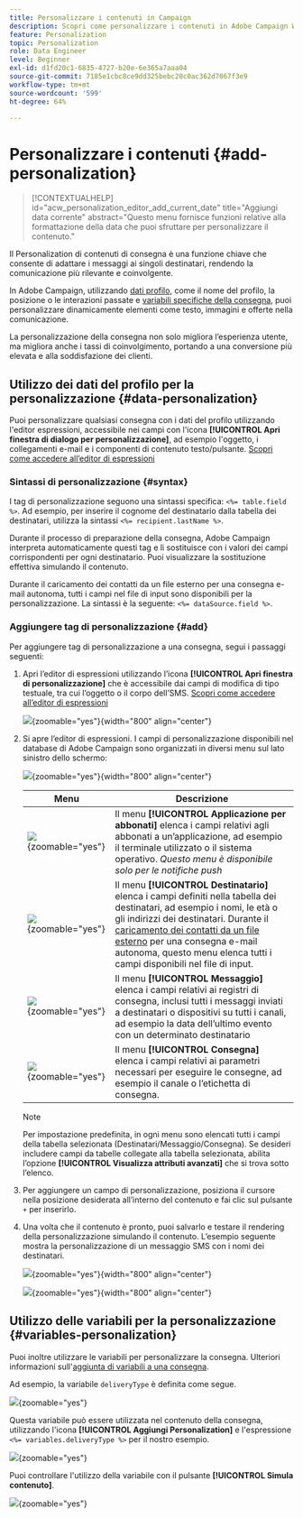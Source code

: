 ```yaml
---
title: Personalizzare i contenuti in Campaign
description: Scopri come personalizzare i contenuti in Adobe Campaign Web
feature: Personalization
topic: Personalization
role: Data Engineer
level: Beginner
exl-id: d1fd20c1-6835-4727-b20e-6e365a7aaa04
source-git-commit: 7185e1cbc8ce9dd325bebc20c0ac362d7067f3e9
workflow-type: tm+mt
source-wordcount: '599'
ht-degree: 64%

---
```



# Personalizzare i contenuti {#add-personalization}

>[!CONTEXTUALHELP]
>id="acw_personalization_editor_add_current_date"
>title="Aggiungi data corrente"
>abstract="Questo menu fornisce funzioni relative alla formattazione della data che puoi sfruttare per personalizzare il contenuto."

Il Personalization di contenuti di consegna è una funzione chiave che consente di adattare i messaggi ai singoli destinatari, rendendo la comunicazione più rilevante e coinvolgente.

In Adobe Campaign, utilizzando [dati profilo](#data-personalization), come il nome del profilo, la posizione o le interazioni passate e [variabili specifiche della consegna](#variables-personalization), puoi personalizzare dinamicamente elementi come testo, immagini e offerte nella comunicazione.

La personalizzazione della consegna non solo migliora l’esperienza utente, ma migliora anche i tassi di coinvolgimento, portando a una conversione più elevata e alla soddisfazione dei clienti.

## Utilizzo dei dati del profilo per la personalizzazione {#data-personalization}

Puoi personalizzare qualsiasi consegna con i dati del profilo utilizzando l&#39;editor espressioni, accessibile nei campi con l&#39;icona **[!UICONTROL Apri finestra di dialogo per personalizzazione]**, ad esempio l&#39;oggetto, i collegamenti e-mail e i componenti di contenuto testo/pulsante. [Scopri come accedere all’editor di espressioni](gs-personalization.md/#access)

### Sintassi di personalizzazione {#syntax}

I tag di personalizzazione seguono una sintassi specifica: `<%= table.field %>`. Ad esempio, per inserire il cognome del destinatario dalla tabella dei destinatari, utilizza la sintassi `<%= recipient.lastName %>`.

Durante il processo di preparazione della consegna, Adobe Campaign interpreta automaticamente questi tag e li sostituisce con i valori dei campi corrispondenti per ogni destinatario. Puoi visualizzare la sostituzione effettiva simulando il contenuto.

Durante il caricamento dei contatti da un file esterno per una consegna e-mail autonoma, tutti i campi nel file di input sono disponibili per la personalizzazione. La sintassi è la seguente: `<%= dataSource.field %>`.

### Aggiungere tag di personalizzazione {#add}

Per aggiungere tag di personalizzazione a una consegna, segui i passaggi seguenti:

1. Apri l’editor di espressioni utilizzando l’icona **[!UICONTROL Apri finestra di personalizzazione]** che è accessibile dai campi di modifica di tipo testuale, tra cui l’oggetto o il corpo dell’SMS. [Scopri come accedere all’editor di espressioni](gs-personalization.md/#access)

   ![](assets/perso-access.png){zoomable="yes"}{width="800" align="center"}

1. Si apre l’editor di espressioni. I campi di personalizzazione disponibili nel database di Adobe Campaign sono organizzati in diversi menu sul lato sinistro dello schermo:

   ![](assets/perso-insert-field.png){zoomable="yes"}{width="800" align="center"}

   | Menu | Descrizione |
   |-----|------------|
   | ![](assets/do-not-localize/perso-subscribers-menu.png){zoomable="yes"} | Il menu **[!UICONTROL Applicazione per abbonati]** elenca i campi relativi agli abbonati a un’applicazione, ad esempio il terminale utilizzato o il sistema operativo. *Questo menu è disponibile solo per le notifiche push* |
   | ![](assets/do-not-localize/perso-recipients-menu.png){zoomable="yes"} | Il menu **[!UICONTROL Destinatario]** elenca i campi definiti nella tabella dei destinatari, ad esempio i nomi, le età o gli indirizzi dei destinatari. Durante il [caricamento dei contatti da un file esterno](../audience/file-audience.md) per una consegna e-mail autonoma, questo menu elenca tutti i campi disponibili nel file di input. |
   | ![](assets/do-not-localize/perso-message-menu.png){zoomable="yes"} | Il menu **[!UICONTROL Messaggio]** elenca i campi relativi ai registri di consegna, inclusi tutti i messaggi inviati a destinatari o dispositivi su tutti i canali, ad esempio la data dell’ultimo evento con un determinato destinatario |
   | ![](assets/do-not-localize/perso-delivery-menu.png){zoomable="yes"} | Il menu **[!UICONTROL Consegna]** elenca i campi relativi ai parametri necessari per eseguire le consegne, ad esempio il canale o l’etichetta di consegna. |

   >[!NOTE]
   >
   >Per impostazione predefinita, in ogni menu sono elencati tutti i campi della tabella selezionata (Destinatari/Messaggio/Consegna). Se desideri includere campi da tabelle collegate alla tabella selezionata, abilita l’opzione **[!UICONTROL Visualizza attributi avanzati]** che si trova sotto l’elenco.

1. Per aggiungere un campo di personalizzazione, posiziona il cursore nella posizione desiderata all’interno del contenuto e fai clic sul pulsante `+` per inserirlo.

1. Una volta che il contenuto è pronto, puoi salvarlo e testare il rendering della personalizzazione simulando il contenuto. L’esempio seguente mostra la personalizzazione di un messaggio SMS con i nomi dei destinatari.

   ![](assets/perso-preview1.png){zoomable="yes"}{width="800" align="center"}

   ![](assets/perso-preview2.png){zoomable="yes"}{width="800" align="center"}

## Utilizzo delle variabili per la personalizzazione {#variables-personalization}

Puoi inoltre utilizzare le variabili per personalizzare la consegna.
Ulteriori informazioni sull&#39;[aggiunta di variabili a una consegna](../advanced-settings/delivery-settings.md#variables-delivery).

Ad esempio, la variabile `deliveryType` è definita come segue.

![](assets/variables-deliveryType.png){zoomable="yes"}

Questa variabile può essere utilizzata nel contenuto della consegna, utilizzando l&#39;icona **[!UICONTROL Aggiungi Personalization]** e l&#39;espressione `<%= variables.deliveryType %>` per il nostro esempio.

![](assets/variables-perso.png){zoomable="yes"}

Puoi controllare l&#39;utilizzo della variabile con il pulsante **[!UICONTROL Simula contenuto]**.

![](assets/variables-simulate.png){zoomable="yes"}
